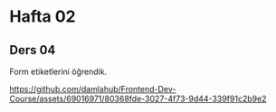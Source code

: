 # Hafta 02
## Ders 04

Form etiketlerini öğrendik.

https://github.com/damlahub/Frontend-Dev-Course/assets/69016971/80368fde-3027-4f73-9d44-339f91c2b9e2

